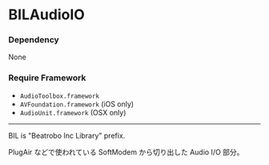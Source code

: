 BILAudioIO
=================
  
### Dependency  
None  
  
### Require Framework  
- `AudioToolbox.framework`  
- `AVFoundation.framework` (iOS only)  
- `AudioUnit.framework` (OSX only)  
  
* * *
  
BIL is "Beatrobo Inc Library" prefix.  
  
PlugAir などで使われている SoftModem から切り出した Audio I/O 部分。  

